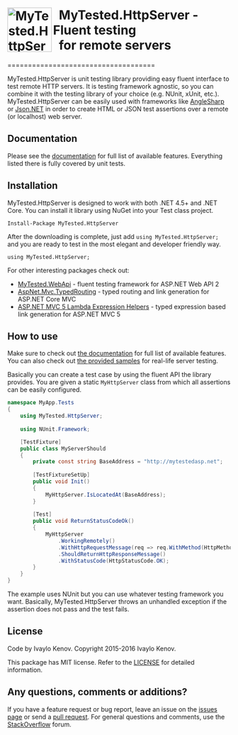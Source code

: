 <h1><img src="https://raw.githubusercontent.com/ivaylokenov/MyTested.HttpServer/master/documentation/logo.png" align="left" alt="MyTested.HttpServer" width="100">&nbsp; MyTested.HttpServer - Fluent testing<br />&nbsp; for remote servers</h1>
====================================

MyTested.HttpServer is unit testing library providing easy fluent interface to test remote HTTP servers. It is testing framework agnostic, so you can combine it with the testing library of your choice (e.g. NUnit, xUnit, etc.). MyTested.HttpServer can be easily used with frameworks like [AngleSharp](https://github.com/AngleSharp/AngleSharp) or [Json.NET](https://github.com/JamesNK/Newtonsoft.Json) in order to create HTML or JSON test assertions over a remote (or localhost) web server.

## Documentation

Please see the [documentation](https://github.com/ivaylokenov/MyTested.HttpServer/tree/master/documentation) for full list of available features. Everything listed there is fully covered by unit tests.

## Installation

MyTested.HttpServer is designed to work with both .NET 4.5+ and .NET Core. You can install it library using NuGet into your Test class project.

    Install-Package MyTested.HttpServer

After the downloading is complete, just add `using MyTested.HttpServer;` and you are ready to test in the most elegant and developer friendly way.
	
    using MyTested.HttpServer;
	
For other interesting packages check out:

 - [MyTested.WebApi](https://github.com/ivaylokenov/MyTested.WebApi) - fluent testing framework for ASP.NET Web API 2
 - [AspNet.Mvc.TypedRouting](https://github.com/ivaylokenov/AspNet.Mvc.TypedRouting) - typed routing and link generation for ASP.NET Core MVC
 - [ASP.NET MVC 5 Lambda Expression Helpers](https://github.com/ivaylokenov/ASP.NET-MVC-Lambda-Expression-Helpers) - typed expression based link generation for ASP.NET MVC 5
	
## How to use

Make sure to check out [the documentation](https://github.com/ivaylokenov/MyTested.HttpServer/tree/master/documentation) for full list of available features.
You can also check out [the provided samples](https://github.com/ivaylokenov/MyTested.HttpServer/tree/master/samples) for real-life server testing.

Basically you can create a test case by using the fluent API the library provides. You are given a static `MyHttpServer` class from which all assertions can be easily configured.

```c#
namespace MyApp.Tests
{
	using MyTested.HttpServer;
	
	using NUnit.Framework;

    [TestFixture]
    public class MyServerShould
    {
		private const string BaseAddress = "http://mytestedasp.net";
	
		[TestFixtureSetUp]
		public void Init()
		{
			MyHttpServer.IsLocatedAt(BaseAddress);
		}
	
        [Test]
        public void ReturnStatusCodeOk()
        {
            MyHttpServer
                .WorkingRemotely()
                .WithHttpRequestMessage(req => req.WithMethod(HttpMethod.Get))
                .ShouldReturnHttpResponseMessage()
                .WithStatusCode(HttpStatusCode.OK);
        }
	}
}
```

The example uses NUnit but you can use whatever testing framework you want.
Basically, MyTested.HttpServer throws an unhandled exception if the assertion does not pass and the test fails.

## License

Code by Ivaylo Kenov. Copyright 2015-2016 Ivaylo Kenov.

This package has MIT license. Refer to the [LICENSE](https://github.com/ivaylokenov/MyTested.HttpServer/blob/master/LICENSE) for detailed information.
 
## Any questions, comments or additions?

If you have a feature request or bug report, leave an issue on the [issues page](https://github.com/ivaylokenov/MyTested.HttpServer/issues) or send a [pull request](https://github.com/ivaylokenov/MyTested.HttpServer/pulls). For general questions and comments, use the [StackOverflow](http://stackoverflow.com/) forum.
